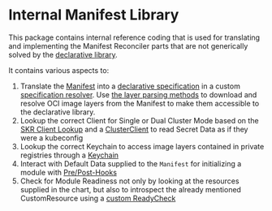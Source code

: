 # Internal Manifest Library

This package contains internal reference coding that is used for translating and implementing the Manifest Reconciler parts that are not generically solved by the [declarative library](/internal/declarative/README.md).

It contains various aspects to:
1. Translate the [Manifest](/api/v1beta2/manifest_types.go) into a [declarative specification](/internal/declarative/v2/spec.go) in a custom [specification resolver](spec_resolver.go). Use [the layer parsing methods](parse.go) to download and resolve OCI image layers from the Manifest to make them accessible to the declarative library.
2. Lookup the correct Client for Single or Dual Cluster Mode based on the [SKR Client Lookup](skr_client_lookup.go) and a [ClusterClient](client.go) to read Secret Data as if they were a kubeconfig
3. Lookup the correct Keychain to access image layers contained in private registries through a [Keychain](/pkg/ocmextensions/cred.go)
4. Interact with Default Data supplied to the `Manifest` for initializing a module with [Pre/Post-Hooks](custom_resource.go)
5. Check for Module Readiness not only by looking at the resources supplied in the chart, but also to introspect the already mentioned CustomResource using a [custom ReadyCheck](ready_check.go)
